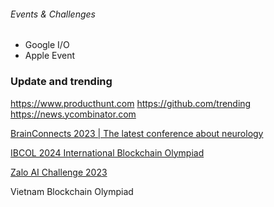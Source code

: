 ###### Events & Challenges

- Google I/O
- Apple Event

### Update and trending

https://www.producthunt.com
https://github.com/trending
https://news.ycombinator.com

[BrainConnects 2023 | The latest conference about neurology](https://www.brainconnects2023.com/)

[IBCOL 2024 International Blockchain Olympiad](https://2024.ibcol.org/)

[Zalo AI Challenge 2023](https://challenge.zalo.ai/)

Vietnam Blockchain Olympiad